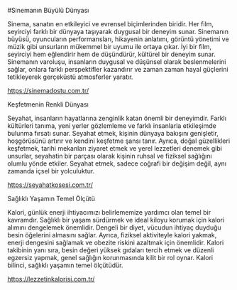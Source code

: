 #Sinemanın Büyülü Dünyası

Sinema, sanatın en etkileyici ve evrensel biçimlerinden biridir. Her film, seyirciyi farklı bir dünyaya taşıyarak duygusal bir deneyim sunar. Sinemanın büyüsü, oyuncuların performansları, hikayenin anlatımı, görüntü yönetimi ve müzik gibi unsurların mükemmel bir uyumu ile ortaya çıkar. İyi bir film, seyirciyi hem eğlendirir hem de düşündürür, kültürel bir deneyim sunar. Sinemanın varoluşu, insanların duygusal ve düşünsel olarak beslenmelerini sağlar, onlara farklı perspektifler kazandırır ve zaman zaman hayal güçlerini tetikleyerek gerçeküstü atmosferler yaratır.

https://sinemadostu.com.tr/

Keşfetmenin Renkli Dünyası

Seyahat, insanların hayatlarına zenginlik katan önemli bir deneyimdir. Farklı kültürleri tanıma, yeni yerler gözlemleme ve farklı insanlarla etkileşimde bulunma fırsatı sunar. Seyahat etmek, kişinin dünyaya bakışını genişletir, hoşgörüsünü artırır ve kendini keşfetme şansı tanır. Ayrıca, doğal güzellikleri keşfetmek, tarihi mekanları ziyaret etmek ve yerel lezzetleri denemek gibi unsurlar, seyahatin bir parçası olarak kişinin ruhsal ve fiziksel sağlığını olumlu yönde etkiler. Seyahat etmek, sadece coğrafi bir değişim değil, aynı zamanda içsel bir yolculuktur.

https://seyahatkosesi.com.tr/

Sağlıklı Yaşamın Temel Ölçütü

Kalori, günlük enerji ihtiyacımızı belirlememize yardımcı olan temel bir kavramdır. Sağlıklı bir yaşam sürdürmek ve ideal kiloyu korumak için kalori alımını dengelemek önemlidir. Dengeli bir diyet, vücudun ihtiyaç duyduğu besin öğelerini almasını sağlar. Ayrıca, fiziksel aktiviteyle kalori yakmak, enerji dengesini sağlamak ve obezite riskini azaltmak için önemlidir. Kalori takibinin yanı sıra, besin değeri yüksek gıdaları tercih etmek ve düzenli egzersiz yapmak, genel sağlığın korunmasında kilit bir rol oynar. Kalori bilinci, sağlıklı yaşamın temel ölçütüdür.

https://lezzetinkalorisi.com.tr/

